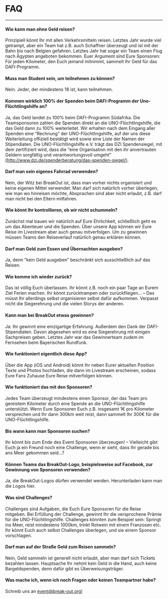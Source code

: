 # FAQ
<hr>

#### Wie kann man ohne Geld reisen?
Prinzipiell könnt Ihr mit allen Verkehrsmitteln reisen. Letztes Jahr wurde viel getrampt, aber ein Team hat z.B. auch Schaffner überzeugt und ist mit der Bahn bis nach Belgien gefahren. Letztes Jahr hat sogar ein Team einen Flug nach Ägypten angeboten bekommen. Euer Argument sind Eure Sponsoren: Für jeden Kilometer, den Euch jemand mitnimmt, sammelt Ihr Geld für das DAFI-Programm.

#### Muss man Student sein, um teilnehmen zu können?
Nein. Jeder, der mindestens 18 ist, kann teilnehmen.

#### Kommen wirklich 100% der Spenden beim DAFI-Programm der Uno-Flüchtlingshilfe an?
Ja, das Geld landet zu 100% beim DAFI-Programm Südafrika. Die Teamsponsoren zahlen die Spenden direkt an die UNO-Flüchtlingshilfe, die das Geld dann zu 100% weiterleitet. Wir erhalten nach dem Eingang aller Spenden eine “Rechnung” der UNO-Flüchtlingshilfe, auf der uns diese Weiterleitung offiziell bestätigt wird sowie eine Liste der Namen der Stipendiaten. Die UNO-Flüchtlingshilfe e.V. trägt das DZI Spendensiegel, mit dem zertifiziert wird, dass die “eine Organisation mit den ihr anvertrauten Geldern sorgfältig und verantwortungsvoll umgeht” [(http://www.dzi.de/spenderberatung/das-spenden-siegel/)](http://www.dzi.de/spenderberatung/das-spenden-siegel/).

#### Darf man sein eigenes Fahrrad verwenden?
Nein, der Witz bei BreakOut ist, dass man vorher nichts organisiert und keine eigenen Mittel verwendet. Man darf sich natürlich vorher überlegen, wie man wo hinreisen möchte, Absprachen sind aber nicht erlaubt, z.B. darf man nicht bei den Eltern mitfahren.

#### Wie könnt Ihr kontrollieren, ob wir nicht schummeln?
Zunächst mal bauen wir natürlich auf Eure Ehrlichkeit, schließlich geht es um das Abenteuer und die Spenden. Über unsere App können wir Eure Reise im Livestream aber auch genau mitverfolgen. Um zu gewinnen müssen Teams den Reiseverlauf natürlich genau erklären können.

#### Darf man Geld zum Essen und Übernachten ausgeben?
Ja, denn “kein Geld ausgeben” beschränkt sich ausschließlich auf das Reisen.

#### Wie komme ich wieder zurück?
Das ist völlig Euch überlassen. Ihr könnt z.B. noch ein paar Tage an Eurem Ziel Ferien machen. Ihr könnt zurücktrampen oder zurückfliegen… – Das müsst Ihr allerdings selbst organisieren selbst dafür aufkommen. Verpasst nicht die Siegerehrung und die vielen Storys der anderen.

#### Kann man bei BreakOut etwas gewinnen?
Ja: Ihr gewinnt eine einzigartige Erfahrung. Außerdem den Dank der DAFI-Stipendiaten. Davon abgesehen wird es eine Siegerehrung mit einigen Sachpreisen geben. Letztes Jahr war das Gewinnerteam zudem im Fernsehen beim Bayerischen Rundfunk.

#### Wie funktioniert eigentlich diese App?
Über die App (iOS und Android) könnt Ihr neben Eurer aktuellen Position Texte und Photos hochladen, die dann im Livestream erscheinen, sodass Eure Fans Zuhause Eure Reise mitverfolgen können.

#### Wie funktioniert das mit den Sponsoren?
Jedes Team überzeugt mindestens einen Sponsor, der das Team pro gereistem Kilometer durch eine Spende an die UNO-Flüchtlingshilfe unterstützt. Wenn Eure Sponsoren Euch z.B. insgesamt 1€ pro Kilometer versprechen und Ihr dann 300km weit reist, dann sammelt Ihr 300€ für die UNO-Flüchtlingshilfe.

#### Bis wann kann man Sponsoren suchen?
Ihr könnt bis zum Ende des Event Sponsoren überzeugen! – Vielleicht gibt Euch ja ein Freund noch eine Challenge, wenn er sieht, dass Ihr gerade bis ans Meer gekommen seid…?

#### Können Teams das BreakOut-Logo, beispielsweise auf Facebook, zur Gewinnung von Sponsoren verwenden?
Ja, die BreakOut-Logos dürfen verwendet werden. Herunterladen kann man die Logos hier.

#### Was sind Challenges?
Challenges sind Aufgaben, die Euch Eure Sponsoren für die Reise mitgeben. Bei Erfüllung der Challenge, gewinnt Ihr die versprochene Prämie für die UNO-Flüchtlingshilfe. Challenges könnten zum Beispiel sein: Springt ins Meer, reist mindestens 1000km, trinkt Rotwein mit einem Franzosen etc. Ihr könnt Euch auch selbst Challenges überlegen, und sie einem Sponsor vorschlagen.

#### Darf man auf der Straße Geld zum Reisen sammeln?
Nein, Geld sammeln ist generell nicht erlaubt, aber man darf sich Tickets bezahlen lassen. Hauptsache Ihr nehmt kein Geld in die Hand, auch keine Bargeldspenden, denn dafür gibt es Überweisungsträger.

#### Was mache ich, wenn ich noch Fragen oder keinen Teampartner habe?
Schreib uns an [event@break-out.org!](mailto:event@break-out.org!)